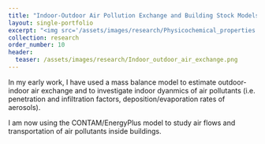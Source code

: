```yaml
---
title: "Indoor-Outdoor Air Pollution Exchange and Building Stock Models"
layout: single-portfolio
excerpt: "<img src='/assets/images/research/Physicochemical_properties.png' alt=''>"
collection: research
order_number: 10
header: 
  teaser: /assets/images/research/Indoor_outdoor_air_exchange.png
---
```


In my early work, I have used a mass balance model to estimate outdoor-indoor air exchange and to 
investigate indoor dyanmics of air pollutants (i.e. penetration and infiltration factors, deposition/evaporation rates of aerosols).

I am now using the CONTAM/EnergyPlus model to study air flows and transportation of air pollutants inside buildings.  


